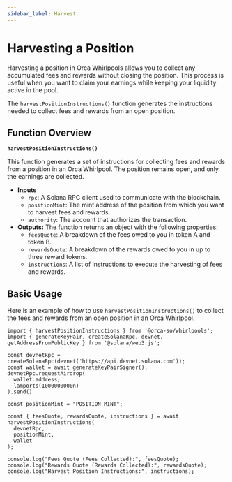 ```yaml
---
sidebar_label: Harvest
---
```


# Harvesting a Position

Harvesting a position in Orca Whirlpools allows you to collect any accumulated fees and rewards without closing the position. This process is useful when you want to claim your earnings while keeping your liquidity active in the pool.

The `harvestPositionInstructions()` function generates the instructions needed to collect fees and rewards from an open position.

## Function Overview

**`harvestPositionInstructions()`**

This function generates a set of instructions for collecting fees and rewards from a position in an Orca Whirlpool. The position remains open, and only the earnings are collected.

- **Inputs**
    - `rpc`: A Solana RPC client used to communicate with the blockchain.
    - `positionMint`: The mint address of the position from which you want to harvest fees and rewards.
    - `authority`: The account that authorizes the transaction. 
- **Outputs:** 
The function returns an object with the following properties:
    - `feesQuote`: A breakdown of the fees owed to you in token A and token B.
    - `rewardsQuote`: A breakdown of the rewards owed to you in up to three reward tokens.
    - `instructions`: A list of instructions to execute the harvesting of fees and rewards.

## Basic Usage

Here is an example of how to use `harvestPositionInstructions()` to collect the fees and rewards from an open position in an Orca Whirlpool.

```tsx
import { harvestPositionInstructions } from '@orca-so/whirlpools';
import { generateKeyPair, createSolanaRpc, devnet, getAddressFromPublicKey } from '@solana/web3.js';

const devnetRpc = createSolanaRpc(devnet('https://api.devnet.solana.com'));
const wallet = await generateKeyPairSigner();
devnetRpc.requestAirdrop(
  wallet.address,
  lamports(1000000000n)
).send()

const positionMint = "POSITION_MINT";

const { feesQuote, rewardsQuote, instructions } = await harvestPositionInstructions(
  devnetRpc,
  positionMint,
  wallet
);

console.log("Fees Quote (Fees Collected):", feesQuote);
console.log("Rewards Quote (Rewards Collected):", rewardsQuote);
console.log("Harvest Position Instructions:", instructions);
```